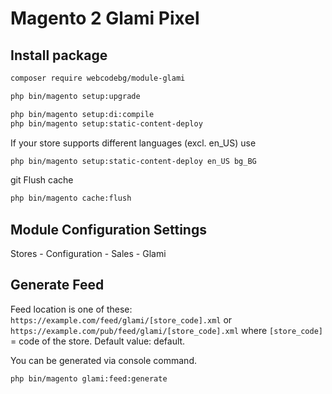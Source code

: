 # Magento 2 Glami Pixel

## Install package
``` bash
composer require webcodebg/module-glami
```

``` bash
php bin/magento setup:upgrade
````

``` bash
php bin/magento setup:di:compile
php bin/magento setup:static-content-deploy
```
If your store supports different languages (excl. en_US) use
```` bash
php bin/magento setup:static-content-deploy en_US bg_BG
```` 
git 
Flush cache
```` bash
php bin/magento cache:flush
````

## Module Configuration Settings
Stores - Configuration - Sales - Glami

## Generate Feed

Feed location is one of these: 
``https://example.com/feed/glami/[store_code].xml``
or ``https://example.com/pub/feed/glami/[store_code].xml``
where ``[store_code]`` = code of the store. Default value: default.

You can be generated via console command.
``` bash
php bin/magento glami:feed:generate
```
